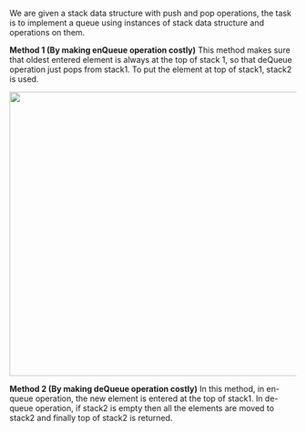 We are given a stack data structure with push and pop operations, the task is to implement a queue using instances of stack data structure and operations on them.

**Method 1 (By making enQueue operation costly)** This method makes sure that oldest entered element is always at the top of stack 1, so that deQueue operation just pops from stack1. To put the element at top of stack1, stack2 is used.

<img src="https://raw.githubusercontent.com/catlevo/Images/master/232_queue_using_stacksBPush%5B1%5D.png?token=AupMvdZ2iUHc3GVLBVgrIdf9sJYjPweIks5cqOJhwA%3D%3D" width="1200" height="500">

**Method 2 (By making deQueue operation costly)** In this method, in en-queue operation, the new element is entered at the top of stack1. In de-queue operation, if stack2 is empty then all the elements are moved to stack2 and finally top of stack2 is returned.
